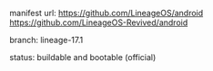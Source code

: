 manifest url:
https://github.com/LineageOS/android
https://github.com/LineageOS-Revived/android

branch:
lineage-17.1

status:
buildable and bootable (official)
